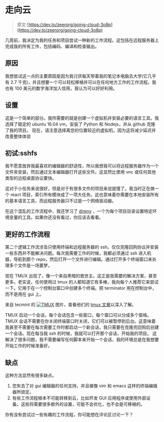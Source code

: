 # 走向云

> 原文:[https://dev.to/zeerorg/going-cloud-3o8p](https://dev.to/zeerorg/going-cloud-3o8p)

几周前，我决定为我的任务和项目尝试一种新的工作流程。这包括在远程服务器上完成我的所有工作，包括编码、编译和检查输出。

## 原因

我想尝试这一点的主要原因是因为我讨厌每天带着我的笔记本电脑去大学(它几乎有 2.7 千克)，并且想要一个可以轻松移植并可以在任何地方工作的工作流程。我也有 100 美元的数字海洋加入信用，我认为可以好好利用。

## 设置

这是一个简单的部分。我所需要的就是创建一个虚拟机并安装必要的语言工具。我选择了稳定的 ubuntu 16.04 vm，安装了 Python 和 Nodejs，并从 github 克隆了我的项目。
现在，请注意选择离您的位置较近的虚拟机，因为这将减少延迟并改善整体体验

## 初试:sshfs

我不愿意放弃我最喜欢的编辑器的舒适性，所以我想我可以将远程服务器作为一个文件夹安装，然后通过文本编辑器打开这些文件。这显然比使用 vnc 或任何其他类型的远程桌面协议要快。

这对于小任务来说很好，但是对于有很多文件的项目来说就慢了。我当时正在做一个 react 项目，索引所有模块成了一项大任务。这也意味着你需要在本地安装所有的基本语言工具，而远程服务器只不过是一个网络驱动器。

在这个混乱的工作流程中，我还学习了 [direnv](https://direnv.net/) ，一个为每个项目目录设置特定环境变量的工具。如果你还没有看过，你应该去看看。

## 更好的工作流程

第二个逻辑工作流涉及只使用终端和远程服务器的 ssh。仅仅克隆回购协议并安装一些东西并不能解决问题。每次我需要工作的时候，我都必须通过 ssh 进入机器，导航到那个 repo，然后打开一个文件进行编辑。通过打开多个终端窗口来处理多个文件是一场噩梦。

现在 TMUX 出现了，像一个来自黑暗的救世主。这正是我需要的解决方案，甚至更多。老实说，任何使用过 tmux 的人都知道它有多棒，我向每个人推荐它来尝试一下。它用于在一个控制台窗口中创建多个终端。把 terminator 用在控制台中，而不是用在 gui 上。

来自 tecmint 的 [![TMUX](../Images/ca1184c0a4d1d9e5321bbf818d6408ad.png)](https://res.cloudinary.com/practicaldev/image/fetch/s--NnBHzZJQ--/c_limit%2Cf_auto%2Cfl_progressive%2Cq_auto%2Cw_880/https://www.tecmint.com/wp-content/uploads/2016/01/Tmux-Manage-Multiple-Linux-Terminals.png) 
图片，查看他们的 [tmux 文章](https://www.tecmint.com/tmux-to-access-multiple-linux-terminals-inside-a-single-console/)以深入了解。

TMUX 启动一个会话，每个会话包含一些窗口，每个窗口可以分成多个窗格。TMUX 会话不需要在你关闭终端窗口时关闭，它们可以被暂停到后台。这意味着我甚至不需要在每次需要工作时都启动一个新会话，我只需要在克隆完回购后创建一个会话。现在每当我 ssh 的时候，我就可以打开那个会话，开始我的项目。
这解决了很多问题，我不需要编写任何脚本来开始一个会话，我的环境总是在我想要开始工作的时候准备好。

## 缺点

这种方法显然有很多缺点。

1.  您失去了对 gui 编辑器的任何支持，并且被像 vim 和 emacs 这样的终端编辑器所锁定。
2.  有些工作流程根本不可能转移到云，比如开发 GUI 应用程序或使用外部设备。这些将需要很多额外的设置，可能不会优化，也不会是可移植的。

你有没有尝试过一些有趣的工作流程，你可能想在评论区讨论一下？